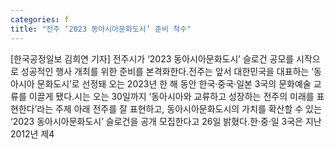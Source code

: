 ```yaml
---
categories: f
title: "전주 ‘2023 동아시아문화도시’ 준비 착수"
---
```

[한국공정일보 김희연 기자] 전주시가 ‘2023 동아시아문화도시’ 슬로건 공모를 시작으로 성공적인 행사 개최를 위한 준비를 본격화한다.전주는 앞서 대한민국을 대표하는 ‘동아시아 문화도시’로 선정돼 오는 2023년 한 해 동안 한국·중국·일본 3국의 문화예술 교류를 이끌게 됐다.시는 오는 30일까지 ‘동아시아와 교류하고 성장하는 전주의 미래를 표현한다’라는 주제 아래 전주를 잘 표현하고, 동아시아문화도시의 가치를 확산할 수 있는 ‘2023 동아시아문화도시’ 슬로건을 공개 모집한다고 26일 밝혔다.한·중·일 3국은 지난 2012년 제4